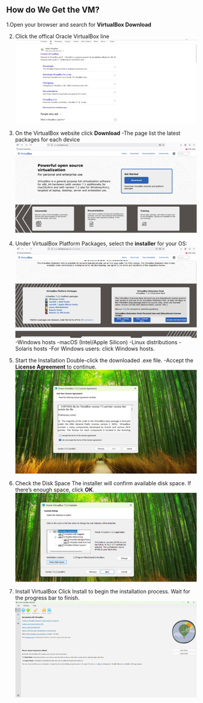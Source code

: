  ## How do We Get the VM?

1.Open your browser and search for **VirtualBox Download**

2. Click the offical Oracle VirtualBox line 
![Screenshot](images/screenshot3.png)
3. On the VirtualBox website click **Download**
-The page list the latest packages for each device
![Screenshot](images/screenshot4.png)

4. Under VirtualBox Platform Packages, select the **installer** for your OS:
![Screenshot](images/screenshot5.png)
-Windows hosts
-macOS (Intel/Apple Silicon)
-Linux distributions
-Solaris hosts
-For Windows users: click Windows hosts.

5. Start the Installation
Double-click the downloaded .exe file.
-Accept the **License Agreement** to continue.
![Screenshot](images/screenshot7.png)

6. Check the Disk Space
The installer will confirm available disk space.
If there’s enough space, click **OK**.
![Screenshot](images/screenshot8.png)

7. Install VirtualBox
Click Install to begin the installation process.
Wait for the progress bar to finish.
![Screenshot](images/screenshot9.png)
